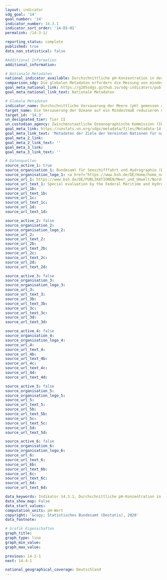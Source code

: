 ```yaml
---
layout: indicator
sdg_goal: '14'
goal_number: '14'
indicator_number: 14.3.1
indicator_sort_order: '14-03-01'
permalink: /14-3-1/

reporting_status: complete
published: true
data_non_statistical: false

#Additional Information
additional_information: 

# Nationale Metadaten
national_indicator_available: Durchschnittliche pH-Konzentration in der Deutschen Bucht
comparison_sdg: Die globalen Metadaten erfordern die Messung von mindestens zwei der vier definierten Parameter. Diese Zeitreihe stellt lediglich die durchschnittliche pH-Konzentration dar.
goal_meta_national_link: https://g205sdgs.github.io/sdg-indicators/public/MetaDe/14.3.1.pdf
goal_meta_national_link_text: Nationale Metadaten

# Globale Metadaten
indicator_name: Durchschnittliche Versauerung der Meere (pH) gemessen an einer vereinbarten Reihe von repräsentativen Probeentnahmestationen
target_name: Die Versauerung der Ozeane auf ein Mindestmaß reduzieren und ihre Auswirkungen bekämpfen, unter anderem durch eine verstärkte wissenschaftliche Zusammenarbeit auf allen Ebenen
target_id: '14.3'
un_designated_tier: Tier II
un_custodian_agency: Zwischenstaatliche Ozeanographische Kommission (IOC)
goal_meta_link: https://unstats.un.org/sdgs/metadata/files/Metadata-14-03-01.pdf
goal_meta_link_text: 'Metadaten der Ziele der Vereinten Nationen für nachhaltige Entwicklung'
goal_meta_2_link: 
goal_meta_2_link_text: ''
goal_meta_3_link: 
goal_meta_3_link_text: ''

# Datenquellen
source_active_1: true
source_organisation_1: Bundesamt für Seeschifffahrt und Hydrographie (BSH)
source_organisation_logo_1: <a href="https://www.bsh.de/DE/Home/home_node.html;jsessionid=1C7E732B4D18093E53780EB37C351809.live11294"><img src="https://g205sdgs.github.io/sdg-indicators/public/OrgImgDe/bsh.png" alt="Logo bsh" style="height: 60px; width: 148px"/></a>
source_url_1: https://www.bsh.de/DE/PUBLIKATIONEN/Meer_und_Umwelt/Nordseezustand_Aktuell/nordseezustand-aktuell_node.html
source_url_text_1: Special evaluation by the Federal Maritime and Hydrographic Agency (BSH)
source_url_1b: 
source_url_text_1b: 
source_url_1c: 
source_url_text_1c: 
source_url_1d: 
source_url_text_1d: 

source_active_2: false
source_organisation_2: 
source_organisation_logo_2: 
source_url_2: 
source_url_text_2: 
source_url_2b: 
source_url_text_2b: 
source_url_2c: 
source_url_text_2c: 
source_url_2d: 
source_url_text_2d: 

source_active_3: false
source_organisation_3: 
source_organisation_logo_3: 
source_url_3: 
source_url_text_3: 
source_url_3b: 
source_url_text_3b: 
source_url_3c: 
source_url_text_3c: 
source_url_3d: 
source_url_text_3d: 

source_active_4: false
source_organisation_4: 
source_organisation_logo_4: 
source_url_4: 
source_url_text_4: 
source_url_4b: 
source_url_text_4b: 
source_url_4c: 
source_url_text_4c: 
source_url_4d: 
source_url_text_4d: 

source_active_5: false
source_organisation_5: 
source_organisation_logo_5: 
source_url_5: 
source_url_text_5: 
source_url_5b: 
source_url_text_5b: 
source_url_5c: 
source_url_text_5c: 
source_url_5d: 
source_url_text_5d: 

source_active_6: false
source_organisation_6: 
source_organisation_logo_6: 
source_url_6: 
source_url_text_6: 
source_url_6b: 
source_url_text_6b: 
source_url_6c: 
source_url_text_6c: 
source_url_6d: 
source_url_text_6d: 

data_keywords: Indikator 14.3.1, Durchschnittliche pH-Konzentration in der Deutschen Bucht, Zwischenstaatliche Ozeanographische Kommission (IOC), Versäuerung der Meere
data_show_map: False
data_start_values: 
computation_units: pH-Wert
copyright: '&copy; Statistisches Bundesamt (Destatis), 2020'
data_footnote: 

# Grafik Eigenschaften
graph_title: 
graph_type: line
graph_min_value: 
graph_max_value: 

previous: 14-2-1
next: 14-4-1

national_geographical_coverage: Deutschland
---
```


